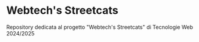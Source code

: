 # Webtech's Streetcats

Repository dedicata al progetto "Webtech's Streetcats" di Tecnologie Web 2024/2025